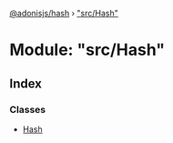 [@adonisjs/hash](../README.md) › ["src/Hash"](_src_hash_.md)

# Module: "src/Hash"

## Index

### Classes

* [Hash](../classes/_src_hash_.hash.md)

